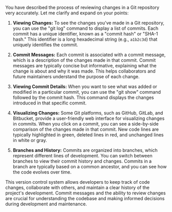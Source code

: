 
You have described the process of reviewing changes in a Git repository very accurately. Let me clarify and expand on your points:

1. **Viewing Changes:** To see the changes you've made in a Git repository, you can use the "git log" command to display a list of commits. Each commit has a unique identifier, known as a "commit hash" or "SHA-1 hash." This identifier is a long hexadecimal string (e.g., `a1b2c3d`) that uniquely identifies the commit.

2. **Commit Messages:** Each commit is associated with a commit message, which is a description of the changes made in that commit. Commit messages are typically concise but informative, explaining what the change is about and why it was made. This helps collaborators and future maintainers understand the purpose of each change.

3. **Viewing Commit Details:** When you want to see what was added or modified in a particular commit, you can use the "git show" command followed by the commit hash. This command displays the changes introduced in that specific commit.

4. **Visualizing Changes:** Some Git platforms, such as GitHub, GitLab, and Bitbucket, provide a user-friendly web interface for visualizing changes in commits. When you click on a commit, you can see a side-by-side comparison of the changes made in that commit. New code lines are typically highlighted in green, deleted lines in red, and unchanged lines in white or gray.

5. **Branches and History:** Commits are organized into branches, which represent different lines of development. You can switch between branches to view their commit history and changes. Commits in a branch are typically based on a common ancestor, and you can see how the code evolves over time.

This version control system allows developers to keep track of code changes, collaborate with others, and maintain a clear history of the project's development. Commit messages and the ability to review changes are crucial for understanding the codebase and making informed decisions during development and maintenance.